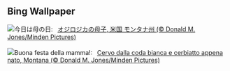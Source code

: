 ## Bing Wallpaper
![](https://www.bing.com/th?id=OHR.OdocoileusVirginianus_JA-JP8573295409_UHD.jpg&w=1000)今日は母の日:&nbsp;&ensp;[オジロジカの母子, 米国 モンタナ州 (© Donald M. Jones/Minden Pictures)](https://www.bing.com/th?id=OHR.OdocoileusVirginianus_JA-JP8573295409_UHD.jpg)
<br><br/>
![](https://www.bing.com/th?id=OHR.OdocoileusVirginianus_IT-IT8168130990_UHD.jpg&w=1000)Buona festa della mamma!:&nbsp;&ensp;[Cervo dalla coda bianca e cerbiatto appena nato, Montana (© Donald M. Jones/Minden Pictures)](https://www.bing.com/th?id=OHR.OdocoileusVirginianus_IT-IT8168130990_UHD.jpg)
<br><br/>
